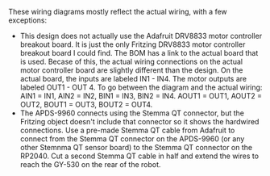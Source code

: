 These wiring diagrams mostly reflect the actual wiring, with a few exceptions:
 - This design does not actually use the Adafruit DRV8833 motor controller breakout board. It is just the only Fritzing DRV8833 motor controller breakout board I could find. The BOM has a link to the actual board that is used. Becase of this, the actual wiring connections on the actual motor controller board are slightly different than the design. On the actual board, the inputs are labeled IN1 - IN4. The motor outputs are labeled OUT1 - OUT 4. To go between the diagram and the actual wiring: AIN1 = IN1, AIN2 = IN2, BIN1 = IN3, BIN2 = IN4. AOUT1 = OUT1, AOUT2 = OUT2, BOUT1 = OUT3, BOUT2 = OUT4.
 - The APDS-9960 connects using the Stemma QT connector, but the Fritzing object doesn't include that connector so it shows the hardwired connections. Use a pre-made Stemma QT cable from Adafruit to connect from the Stemma QT connector on the APDS-9960 (or any other Stemnma QT sensor board) to the Stemma QT connector on the RP2040. Cut a second Stemma QT cable in half and extend the wires to reach the GY-530 on the rear of the robot.
